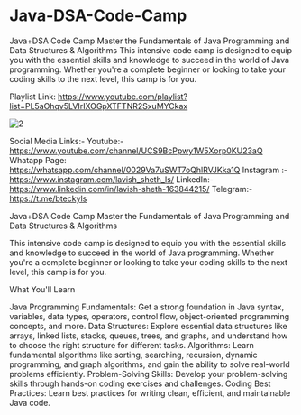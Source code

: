 # Java-DSA-Code-Camp
 Java+DSA Code Camp Master the Fundamentals of Java Programming and Data Structures &amp; Algorithms  This intensive code camp is designed to equip you with the essential skills and knowledge to succeed in the world of Java programming. Whether you're a complete beginner or looking to take your coding skills to the next level, this camp is for you.

Playlist Link: https://www.youtube.com/playlist?list=PL5aOhqv5LVIrIXOGpXTFTNR2SxuMYCkax

![2](https://github.com/lavishsheth/Java-DSA-Code-Camp/assets/109017996/2b0a9317-b245-42cd-911b-0eb74076a5cb)


Social Media Links:- 
Youtube:- https://www.youtube.com/channel/UCS9BcPpwy1W5Xorp0KU23aQ
Whatapp Page: https://whatsapp.com/channel/0029Va7uSWT7oQhlRVJKka1Q
Instagram :- https://www.instagram.com/lavish_sheth_ls/
LinkedIn:- https://www.linkedin.com/in/lavish-sheth-163844215/
Telegram:- https://t.me/bteckyls


Java+DSA Code Camp
Master the Fundamentals of Java Programming and Data Structures & Algorithms

This intensive code camp is designed to equip you with the essential skills and knowledge to succeed in the world of Java programming. Whether you're a complete beginner or looking to take your coding skills to the next level, this camp is for you.

What You'll Learn

Java Programming Fundamentals: Get a strong foundation in Java syntax, variables, data types, operators, control flow, object-oriented programming concepts, and more.
Data Structures: Explore essential data structures like arrays, linked lists, stacks, queues, trees, and graphs, and understand how to choose the right structure for different tasks.
Algorithms: Learn fundamental algorithms like sorting, searching, recursion, dynamic programming, and graph algorithms, and gain the ability to solve real-world problems efficiently.
Problem-Solving Skills: Develop your problem-solving skills through hands-on coding exercises and challenges.
Coding Best Practices: Learn best practices for writing clean, efficient, and maintainable Java code.


